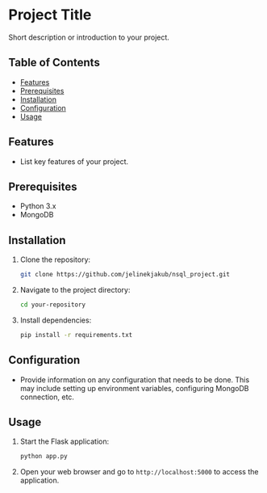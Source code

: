 # Project Title

Short description or introduction to your project.

## Table of Contents

- [Features](#features)
- [Prerequisites](#prerequisites)
- [Installation](#installation)
- [Configuration](#configuration)
- [Usage](#usage)

## Features

- List key features of your project.

## Prerequisites

- Python 3.x
- MongoDB

## Installation

1. Clone the repository:

    ```bash
    git clone https://github.com/jelinekjakub/nsql_project.git
    ```

2. Navigate to the project directory:

    ```bash
    cd your-repository
    ```

3. Install dependencies:

    ```bash
    pip install -r requirements.txt
    ```

## Configuration

- Provide information on any configuration that needs to be done. This may include setting up environment variables, configuring MongoDB connection, etc.

## Usage

1. Start the Flask application:

    ```bash
    python app.py
    ```

2. Open your web browser and go to `http://localhost:5000` to access the application.